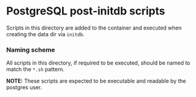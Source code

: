 # PostgreSQL post-initdb scripts

Scripts in this directory are added to the container and executed when creating the data dir via `initdb`.

### Naming scheme
All scripts in this directory, if required to be executed, should be named to match the `*.sh` pattern.

**NOTE:** These scripts are expected to be executable and readable by the postgres user.
